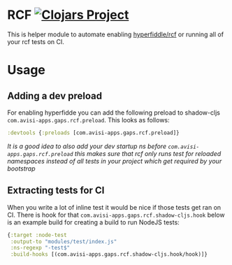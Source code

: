 # RCF [![Clojars Project](https://img.shields.io/clojars/v/com.avisi-apps.gaps/rcf.svg)](https://clojars.org/com.avisi-apps.gaps/rcf)

This is helper module to automate enabling [hyperfiddle/rcf](https://github.com/hyperfiddle/rcf) or running all of your 
rcf tests on CI.

# Usage

## Adding a dev preload

For enabling hyperfidde you can add the following preload to shadow-cljs `com.avisi-apps.gaps.rcf.preload`. This looks as 
follows:

```clojure
:devtools {:preloads [com.avisi-apps.gaps.rcf.preload]}
```
*It is a good idea to also add your dev startup ns before `com.avisi-apps.gaps.rcf.preload` this makes sure that rcf only
runs test for reloaded namespaces instead of all tests in your project which get required by your bootstrap*

## Extracting tests for CI

When you write a lot of inline test it would be nice if those tests get ran on CI. There is hook for that 
`com.avisi-apps.gaps.rcf.shadow-cljs.hook` below is an example build for creating a build to run NodeJS tests:


```clojure
{:target :node-test
 :output-to "modules/test/index.js"
 :ns-regexp "-test$"
 :build-hooks [(com.avisi-apps.gaps.rcf.shadow-cljs.hook/hook)]}
```
